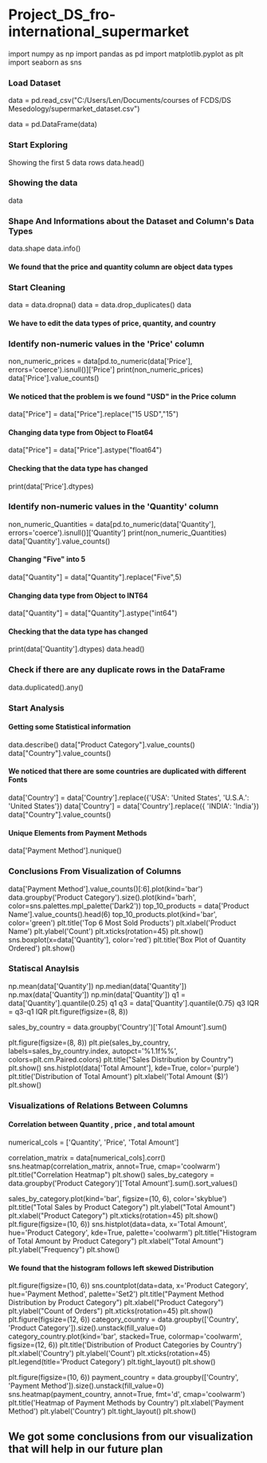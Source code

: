 # Project_DS_fro-international_supermarket
import numpy as np
import pandas as pd
import matplotlib.pyplot as plt
import seaborn as sns

### Load Dataset

data = pd.read_csv("C:/Users/Len/Documents/courses of FCDS/DS Mesedology/supermarket_dataset.csv")

data = pd.DataFrame(data)
### Start Exploring
Showing the first 5 data rows
data.head()
### Showing the data
data
### Shape And Informations about the Dataset and Column's Data Types
data.shape
data.info()
#### We found that the price and quantity column are object data types
### Start Cleaning
data = data.dropna()
data = data.drop_duplicates()
data 
#### We have to edit the data types of price, quantity, and country  
### Identify non-numeric values in the 'Price' column

non_numeric_prices = data[pd.to_numeric(data['Price'], errors='coerce').isnull()]['Price']
print(non_numeric_prices)
data['Price'].value_counts()
#### We noticed that the problem is we found "USD" in the Price column
data["Price"] = data["Price"].replace("15 USD","15")
#### Changing data type from Object to Float64
data["Price"] = data["Price"].astype("float64")
#### Checking that the data type has changed
print(data['Price'].dtypes)
### Identify non-numeric values in the 'Quantity' column
non_numeric_Quantities = data[pd.to_numeric(data['Quantity'], errors='coerce').isnull()]['Quantity']
print(non_numeric_Quantities)
data['Quantity'].value_counts()
#### Changing "Five" into 5
data["Quantity"] = data["Quantity"].replace("Five",5)
#### Changing data type from Object to INT64
data["Quantity"] = data["Quantity"].astype("int64")
#### Checking that the data type has changed
print(data['Quantity'].dtypes)
data.head()
### Check if there are any duplicate rows in the DataFrame
data.duplicated().any()
### Start Analysis
#### Getting some Statistical information
data.describe()
data["Product Category"].value_counts()
data["Country"].value_counts()
#### We noticed that there are some countries are duplicated with different Fonts
data['Country'] = data['Country'].replace({'USA': 'United States', 'U.S.A.': 'United States'})
data['Country'] = data['Country'].replace({ 'INDIA': 'India'})
data["Country"].value_counts()
#### Unique Elements from Payment Methods
data['Payment Method'].nunique()
### Conclusions From Visualization of Columns
data['Payment Method'].value_counts()[:6].plot(kind='bar')
data.groupby('Product Category').size().plot(kind='barh', color=sns.palettes.mpl_palette('Dark2'))
top_10_products = data['Product Name'].value_counts().head(6)
top_10_products.plot(kind='bar', color='green')
plt.title('Top 6 Most Sold Products')
plt.xlabel('Product Name')
plt.ylabel('Count')
plt.xticks(rotation=45)
plt.show()
sns.boxplot(x=data['Quantity'], color='red')
plt.title('Box Plot of Quantity Ordered')
plt.show()
### Statiscal Anaylsis
np.mean(data['Quantity'])
np.median(data['Quantity'])
np.max(data['Quantity'])
np.min(data['Quantity'])
 q1 = data['Quantity'].quantile(0.25)
q1
q3 = data['Quantity'].quantile(0.75)
q3
IQR = q3-q1
IQR
plt.figure(figsize=(8, 8))


sales_by_country = data.groupby('Country')['Total Amount'].sum()


plt.figure(figsize=(8, 8))
plt.pie(sales_by_country, labels=sales_by_country.index, autopct='%1.1f%%', colors=plt.cm.Paired.colors)
plt.title("Sales Distribution by Country")
plt.show()
sns.histplot(data['Total Amount'], kde=True, color='purple')
plt.title('Distribution of Total Amount')
plt.xlabel('Total Amount ($)')
plt.show()
### Visualizations of Relations Between Columns
#### Correlation between Quantity , price , and total amount
numerical_cols = ['Quantity', 'Price', 'Total Amount']

correlation_matrix = data[numerical_cols].corr()
sns.heatmap(correlation_matrix, annot=True, cmap='coolwarm')
plt.title("Correlation Heatmap")
plt.show()
sales_by_category = data.groupby('Product Category')['Total Amount'].sum().sort_values()

sales_by_category.plot(kind='bar', figsize=(10, 6), color='skyblue')
plt.title("Total Sales by Product Category")
plt.ylabel("Total Amount")
plt.xlabel("Product Category")
plt.xticks(rotation=45)
plt.show()
plt.figure(figsize=(10, 6))
sns.histplot(data=data, x='Total Amount', hue='Product Category', kde=True, palette='coolwarm')
plt.title("Histogram of Total Amount by Product Category")
plt.xlabel("Total Amount")
plt.ylabel("Frequency")
plt.show()
#### We found that the histogram follows left skewed Distribution
plt.figure(figsize=(10, 6))
sns.countplot(data=data, x='Product Category', hue='Payment Method', palette='Set2')
plt.title("Payment Method Distribution by Product Category")
plt.xlabel("Product Category")
plt.ylabel("Count of Orders")
plt.xticks(rotation=45)
plt.show()
plt.figure(figsize=(12, 6))
category_country = data.groupby(['Country', 'Product Category']).size().unstack(fill_value=0)
category_country.plot(kind='bar', stacked=True, colormap='coolwarm', figsize=(12, 6))
plt.title('Distribution of Product Categories by Country')
plt.xlabel('Country')
plt.ylabel('Count')
plt.xticks(rotation=45)
plt.legend(title='Product Category')
plt.tight_layout()
plt.show()

plt.figure(figsize=(10, 6))
payment_country = data.groupby(['Country', 'Payment Method']).size().unstack(fill_value=0)
sns.heatmap(payment_country, annot=True, fmt='d', cmap='coolwarm')
plt.title('Heatmap of Payment Methods by Country')
plt.xlabel('Payment Method')
plt.ylabel('Country')
plt.tight_layout()
plt.show()

## We got some conclusions from our visualization that will help in our future plan
